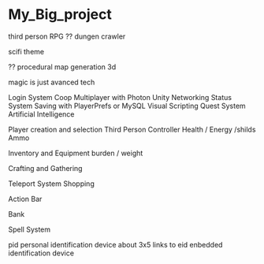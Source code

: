 # My_Big_project

third person 
RPG 
?? dungen crawler


scifi theme

?? procedural map generation 3d




magic is just avanced tech




Login System
Coop Multiplayer with Photon Unity Networking
Status System
Saving with PlayerPrefs or MySQL
Visual Scripting
Quest System
Artificial Intelligence




Player creation and selection
Third Person Controller
Health / Energy /shilds
Ammo

Inventory and Equipment
burden / weight

Crafting and Gathering

Teleport System
Shopping

 Action Bar

Bank

Spell System



pid  personal identification device 
about 3x5 
links to eid enbedded identification device 

